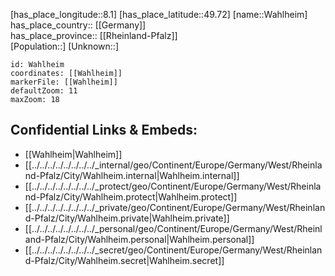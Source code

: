 ﻿---
location: [49.72,8.1] 
mapzoom: [7,12] 
mapmarker: city 
type: City
tags:
- geo/City


SpocWebEntityId: 35388
isDeleted: false
confidential: public

---
[has_place_longitude::8.1] 
[has_place_latitude::49.72] 
[name::Wahlheim] 
has_place_country:: [[Germany]]  
has_place_province:: [[Rheinland-Pfalz]]  
[Population::] 
[Unknown::] 


```leaflet
id: Wahlheim
coordinates: [[Wahlheim]] 
markerFile: [[Wahlheim]] 
defaultZoom: 11 
maxZoom: 18
```


## Confidential Links & Embeds: 
- [[Wahlheim|Wahlheim]]  
- [[../../../../../../../../_internal/geo/Continent/Europe/Germany/West/Rheinland-Pfalz/City/Wahlheim.internal|Wahlheim.internal]] 
- [[../../../../../../../../_protect/geo/Continent/Europe/Germany/West/Rheinland-Pfalz/City/Wahlheim.protect|Wahlheim.protect]] 
- [[../../../../../../../../_private/geo/Continent/Europe/Germany/West/Rheinland-Pfalz/City/Wahlheim.private|Wahlheim.private]] 
- [[../../../../../../../../_personal/geo/Continent/Europe/Germany/West/Rheinland-Pfalz/City/Wahlheim.personal|Wahlheim.personal]] 
- [[../../../../../../../../_secret/geo/Continent/Europe/Germany/West/Rheinland-Pfalz/City/Wahlheim.secret|Wahlheim.secret]] 
